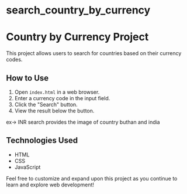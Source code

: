 # search_country_by_currency
# Country by Currency Project

This project allows users to search for countries based on their currency codes.

## How to Use

1. Open `index.html` in a web browser.
2. Enter a currency code in the input field.
3. Click the "Search" button.
4. View the result below the button.

ex-> INR search provides the image of country buthan and india


## Technologies Used

- HTML
- CSS
- JavaScript

Feel free to customize and expand upon this project as you continue to learn and explore web development!

